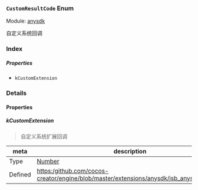 ### `CustomResultCode` Enum



Module: [anysdk](../modules/anysdk.md)




自定义系统回调

### Index

##### Properties

  - `kCustomExtension`

### Details

#### Properties


##### kCustomExtension

> 自定义系统扩展回调

| meta | description |
|------|-------------|
| Type | <a href="https://developer.mozilla.org/en/JavaScript/Reference/Global_Objects/Number" class="crosslink external" target="_blank">Number</a> |
| Defined | [https:/github.com/cocos-creator/engine/blob/master/extensions/anysdk/jsb_anysdk.js:2700](https:/github.com/cocos-creator/engine/blob/master/extensions/anysdk/jsb_anysdk.js#L2700) |


